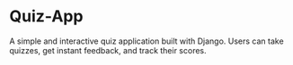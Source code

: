 # Quiz-App
A simple and interactive quiz application built with Django. Users can take quizzes, get instant feedback, and track their scores.
